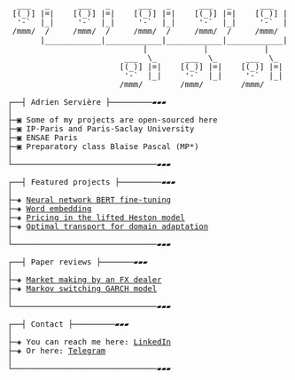 <pre>

  ___   _      ___   _      ___   _      ___   _      ___   _
 [(_)] |=|    [(_)] |=|    [(_)] |=|    [(_)] |=|    [(_)] |=|
  '-`  |_|     '-`  |_|     '-`  |_|     '-`  |_|     '-`  |_|
 /mmm/  /     /mmm/  /     /mmm/  /     /mmm/  /     /mmm/  /
       |____________|____________|____________|____________|
                             |            |            |
                         ___  \_      ___  \_      ___  \_
                        [(_)] |=|    [(_)] |=|    [(_)] |=|
                         '-`  |_|     '-`  |_|     '-`  |_|
                        /mmm/        /mmm/        /mmm/

┌──┤ Adrien Servière ├─────────▰▰▰
│
├─▣ Some of my projects are open-sourced here
├─▣ IP-Paris and Paris-Saclay University
├─▣ ENSAE Paris
├─▣ Preparatory class Blaise Pascal (MP*)
│
└───────────────────────────────▰▰▰

┌──┤ Featured projects ├─────────▰▰▰
│
├─◈ <a href="https://github.com/adriens63/bert_fine_tuning_for_mlm_and_token_classification">Neural network BERT fine-tuning</a>
├─◈ <a href="https://github.com/adriens63/word2vec_tf">Word embedding</a>
├─◈ <a href="https://github.com/adriens63/pricing_lifted_heston_model">Pricing in the lifted Heston model</a>
├─◈ <a href="https://github.com/adriens63/optimal_transport_for_domain_adaptation">Optimal transport for domain adaptation</a>
│
└───────────────────────────────▰▰▰

┌──┤ Paper reviews ├───────▰▰▰
│
├─◈ <a href="https://github.com/adriens63/market_making_by_an_fx_dealer_summary">Market making by an FX dealer</a>
├─◈ <a href="https://github.com/adriens63/markov_switching_garch_model">Markov switching GARCH model</a>
│
└───────────────────────────────▰▰▰

┌──┤ Contact ├─────────▰▰▰
│
├─◈ You can reach me here: <a href="https://www.linkedin.com/in/adrien-serviere/">LinkedIn</a>
├─◈ Or here: <a href="https://t.me/adrienserviere">Telegram</a>
│
└───────────────────────────────▰▰▰

</pre>




<!---
adriens63/adriens63 is a ✨ special ✨ repository because its `README.md` (this file) appears on your GitHub profile.
You can click the Preview link to take a look at your changes.
--->
